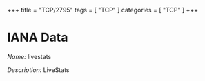 +++
title = "TCP/2795"
tags = [ "TCP" ]
categories = [ "TCP" ]
+++

# IANA Data

_Name:_ livestats

_Description:_ LiveStats

